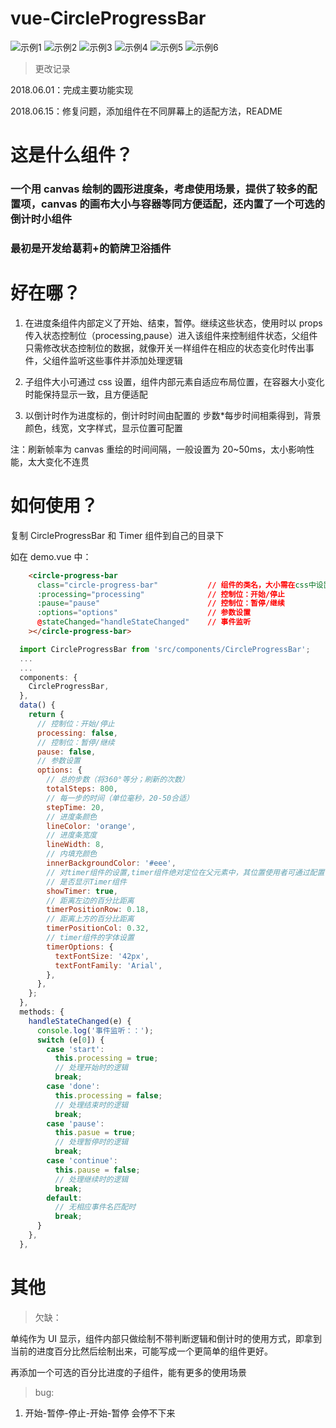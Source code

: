 # vue-CircleProgressBar

![示例1](https://github.com/ChenSimin0103/vue-CircleProgressBar/tree/master/static/gif/001.gif) ![示例2](https://github.com/ChenSimin0103/vue-CircleProgressBar/tree/master/static/gif/002.gif) ![示例3](https://github.com/ChenSimin0103/vue-CircleProgressBar/tree/master/static/gif/003.gif) ![示例4](https://github.com/ChenSimin0103/vue-CircleProgressBar/tree/master/static/gif/004.gif) ![示例5](https://github.com/ChenSimin0103/vue-CircleProgressBar/tree/master/static/gif/005.gif) ![示例6](https://github.com/ChenSimin0103/vue-CircleProgressBar/tree/master/static/gif/006.gif)

> 更改记录

2018.06.01：完成主要功能实现

2018.06.15：修复问题，添加组件在不同屏幕上的适配方法，README

# 这是什么组件？

### 一个用 canvas 绘制的圆形进度条，考虑使用场景，提供了较多的配置项，canvas 的画布大小与容器等同方便适配，还内置了一个可选的倒计时小组件

### 最初是开发给葛莉+的箭牌卫浴插件

# 好在哪？

1.  在进度条组件内部定义了开始、结束，暂停。继续这些状态，使用时以 props 传入状态控制位（processing,pause）进入该组件来控制组件状态，父组件只需修改状态控制位的数据，就像开关一样组件在相应的状态变化时传出事件，父组件监听这些事件并添加处理逻辑

2.  子组件大小可通过 css 设置，组件内部元素自适应布局位置，在容器大小变化时能保持显示一致，且方便适配

3.  以倒计时作为进度标的，倒计时时间由配置的 步数\*每步时间相乘得到，背景颜色，线宽，文字样式，显示位置可配置

注：刷新帧率为 canvas 重绘的时间间隔，一般设置为 20~50ms，太小影响性能，太大变化不连贯

# 如何使用？

复制 CircleProgressBar 和 Timer 组件到自己的目录下

如在 demo.vue 中：

```html
    <circle-progress-bar
      class="circle-progress-bar"           // 组件的类名，大小需在css中设置
      :processing="processing"              // 控制位：开始/停止
      :pause="pause"                        // 控制位：暂停/继续
      :options="options"                    // 参数设置
      @stateChanged="handleStateChanged"    // 事件监听
    ></circle-progress-bar>
```

```javascript
  import CircleProgressBar from 'src/components/CircleProgressBar';
  ...
  ...
  components: {
    CircleProgressBar,
  },
  data() {
    return {
      // 控制位：开始/停止
      processing: false,
      // 控制位：暂停/继续
      pause: false,
      // 参数设置
      options: {
        // 总的步数（将360°等分；刷新的次数）
        totalSteps: 800,
        // 每一步的时间（单位毫秒，20-50合适）
        stepTime: 20,
        // 进度条颜色
        lineColor: 'orange',
        // 进度条宽度
        lineWidth: 8,
        // 内填充颜色
        innerBackgroundColor: '#eee',
        // 对timer组件的设置,timer组件绝对定位在父元素中，其位置使用者可通过配置占父元素的长宽百分比来得到，可控性强
        // 是否显示Timer组件
        showTimer: true,
        // 距离左边的百分比距离
        timerPositionRow: 0.18,
        // 距离上方的百分比距离
        timerPositionCol: 0.32,
        // timer组件的字体设置
        timerOptions: {
          textFontSize: '42px',
          textFontFamily: 'Arial',
        },
      },
    };
  },
  methods: {
    handleStateChanged(e) {
      console.log('事件监听：：');
      switch (e[0]) {
        case 'start':
          this.processing = true;
          // 处理开始时的逻辑
          break;
        case 'done':
          this.processing = false;
          // 处理结束时的逻辑
          break;
        case 'pause':
          this.pasue = true;
          // 处理暂停时的逻辑
          break;
        case 'continue':
          this.pause = false;
          // 处理继续时的逻辑
          break;
        default:
          // 无相应事件名匹配时
          break;
      }
    },
  },
```

# 其他

> 欠缺：

单纯作为 UI 显示，组件内部只做绘制不带判断逻辑和倒计时的使用方式，即拿到当前的进度百分比然后绘制出来，可能写成一个更简单的组件更好。

再添加一个可选的百分比进度的子组件，能有更多的使用场景

> bug:

1.  开始-暂停-停止-开始-暂停 会停不下来
